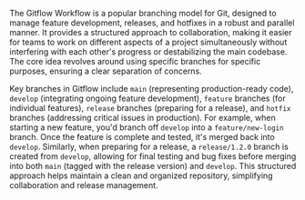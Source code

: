 The Gitflow Workflow is a popular branching model for Git, designed to manage feature development, releases, and hotfixes in a robust and parallel manner. It provides a structured approach to collaboration, making it easier for teams to work on different aspects of a project simultaneously without interfering with each other's progress or destabilizing the main codebase. The core idea revolves around using specific branches for specific purposes, ensuring a clear separation of concerns.

Key branches in Gitflow include `main` (representing production-ready code), `develop` (integrating ongoing feature development), `feature` branches (for individual features), `release` branches (preparing for a release), and `hotfix` branches (addressing critical issues in production). For example, when starting a new feature, you'd branch off `develop` into a `feature/new-login` branch. Once the feature is complete and tested, it's merged back into `develop`. Similarly, when preparing for a release, a `release/1.2.0` branch is created from `develop`, allowing for final testing and bug fixes before merging into both `main` (tagged with the release version) and `develop`. This structured approach helps maintain a clean and organized repository, simplifying collaboration and release management.